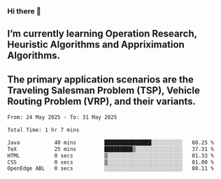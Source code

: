 ### Hi there 👋
## I’m currently learning Operation Research, Heuristic Algorithms and Appriximation Algorithms.
## The primary application scenarios are the Traveling Salesman Problem (TSP), Vehicle Routing Problem (VRP), and their variants.
<!--START_SECTION:waka-->

```txt
From: 24 May 2025 - To: 31 May 2025

Total Time: 1 hr 7 mins

Java           40 mins         ███████████████░░░░░░░░░░   60.25 %
TeX            25 mins         █████████▒░░░░░░░░░░░░░░░   37.31 %
HTML           0 secs          ▒░░░░░░░░░░░░░░░░░░░░░░░░   01.33 %
CSS            0 secs          ▒░░░░░░░░░░░░░░░░░░░░░░░░   01.00 %
OpenEdge ABL   0 secs          ░░░░░░░░░░░░░░░░░░░░░░░░░   00.11 %
```

<!--END_SECTION:waka-->
<!--
**Bookervsky/Bookervsky** is a ✨ _special_ ✨ repository because its `README.md` (this file) appears on your GitHub profile.

Here are some ideas to get you started:

- 🔭 I’m currently working on ...
- 🌱 I’m currently learning ...
- 👯 I’m looking to collaborate on ...
- 🤔 I’m looking for help with ...
- 💬 Ask me about ...
- 📫 How to reach me: ...
- 😄 Pronouns: ...
- ⚡ Fun fact: ...
-->
